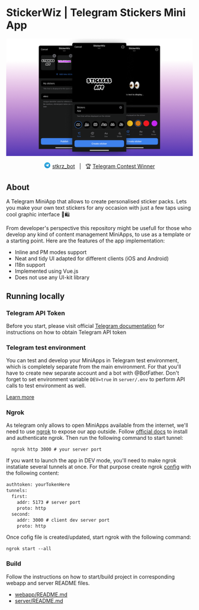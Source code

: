 # StickerWiz | Telegram Stickers Mini App


![MiniApp user interface](./assets/interface.png)


<p align="center">
  <a href="https://t.me/stkrz_bot"><img src="./assets/telegram_logo.svg" width="16px" height="16px" style="margin-right: 6px;"/>stkrz_bot</a> &nbsp;&nbsp;|&nbsp;&nbsp;
  🏆 <a href="https://t.me/contest/342"> Telegram Contest Winner</a>
</p>

## About
A Telegram MiniApp that allows to create personalised sticker packs. Lets you make your own text stickers for any occasion with just a few taps using cool graphic interface 💅🛍️

From developer's perspective this repository might be usefull for those who develop any kind of content management MiniApps, to use as a template or a starting point. Here are the features of the app implementation:

- Inline and PM modes support
- Neat and tidy UI adapted for different clients (iOS and Android)
- I18n support
- Implemented using Vue.js
- Does not use any UI-kit library

## Running locally

### Telegram API Token
  Before you start, please visit official [Telegram documentation](https://core.telegram.org/bots/features#botfather) for instructions on how to obtain Telegram API token


### Telegram test environment
You can test and develop your MiniApps in Telegram test environment, which is completely separate from the main environment.
For that you'll have to create new separate account and a bot with @BotFather.
Don't forget to set environment variable `DEV=true` in `server/.env` to perform API calls to test environment as well.

[Learn more](https://core.telegram.org/bots/webapps#testing-mini-apps)

### Ngrok
As telegram only allows to open MiniApps available from the internet, we'll need to use [ngrok](https://ngrok.com/docs/getting-started/) to expose our app outside.
Follow [official docs](https://ngrok.com/docs/getting-started/) to install and authenticate ngrok. Then run the following command to start tunnel:

```
  ngrok http 3000 # your server port
```

If you want to launch the app in DEV mode, you'll need to make ngrok instatiate several tunnels at once. For that purpose create ngrok [config](https://ngrok.com/docs/secure-tunnels/ngrok-agent/reference/config/) with the following content:

```
authtoken: yourTokenHere
tunnels:
  first:
    addr: 5173 # server port
    proto: http    
  second:
    addr: 3000 # client dev server port
    proto: http
```

Once cofig file is created/updated, start ngrok with the following command:
```
ngrok start --all
```

### Build
Follow the instructions on how to start/build project in corresponding webapp and server README files.

- [webapp/README.md](https://github.com/TatianaFomina/stkrz_bot/blob/main/webapp/README.md) 
- [server/README.md](https://github.com/TatianaFomina/stkrz_bot/blob/main/server/README.md)

